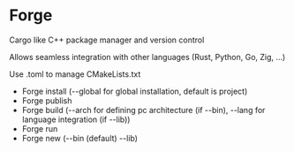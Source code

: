 # Forge
Cargo like C++ package manager and version control

Allows seamless integration with other languages (Rust, Python, Go, Zig, ...)

Use .toml to manage CMakeLists.txt

- Forge install (--global for global installation, default is project)
- Forge publish
- Forge build (--arch for defining pc architecture (if --bin), --lang for language integration (if --lib))
- Forge run
- Forge new (--bin (default) --lib)
